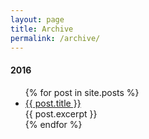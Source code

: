 ```yaml
---
layout: page
title: Archive
permalink: /archive/
---
```


  <h4>2016</h4>
  <ul class="archive-post">
    {% for post in site.posts %}
      <li>
      	<a class="" href="{{ post.url | prepend: site.baseurl }}">	
      		{{ post.title }}
      	</a>
         <div class="excerpt"> {{ post.excerpt }} </div>
      </li>
    {% endfor %}
  </ul>